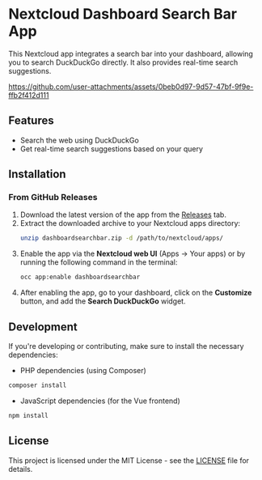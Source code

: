 # Nextcloud Dashboard Search Bar App

This Nextcloud app integrates a search bar into your dashboard, allowing you to search DuckDuckGo directly. It also provides real-time search suggestions.

https://github.com/user-attachments/assets/0beb0d97-9d57-47bf-9f9e-ffb2f412d111

## Features

- Search the web using DuckDuckGo
- Get real-time search suggestions based on your query

## Installation

### From GitHub Releases

1. Download the latest version of the app from the [Releases](https://github.com/Jelmerovereem/nextcloud-dashboard-search-bar-app/releases) tab.
2. Extract the downloaded archive to your Nextcloud apps directory:
   ```bash
   unzip dashboardsearchbar.zip -d /path/to/nextcloud/apps/
   ```
3. Enable the app via the **Nextcloud web UI** (Apps -> Your apps) or by running the following command in the terminal:
   ```bash
   occ app:enable dashboardsearchbar
   ```
4. After enabling the app, go to your dashboard, click on the **Customize** button, and add the **Search DuckDuckGo** widget.

## Development

If you're developing or contributing, make sure to install the necessary dependencies:

- PHP dependencies (using Composer)

```bash
composer install
```

- JavaScript dependencies (for the Vue frontend)

```bash
npm install
```

## License

This project is licensed under the MIT License - see the [LICENSE](./LICENSE) file for details.
